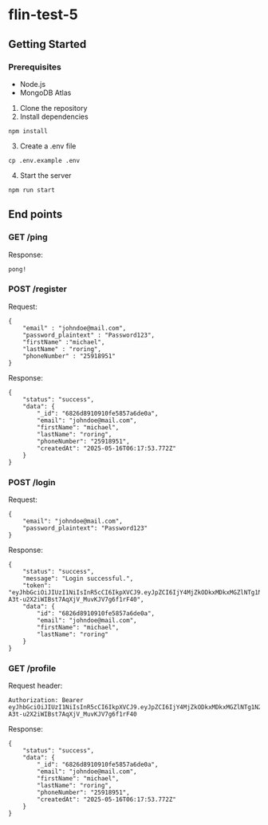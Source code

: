 # flin-test-5

## Getting Started

### Prerequisites

- Node.js
- MongoDB Atlas

1. Clone the repository
2. Install dependencies

```
npm install
```

3. Create a .env file

```
cp .env.example .env
```

4. Start the server

```
npm run start
```

## End points

### GET /ping

Response:

```
pong!
```

### POST /register

Request:

```
{
    "email" : "johndoe@mail.com",
    "password_plaintext" : "Password123",
    "firstName" :"michael",
    "lastName" : "roring",
    "phoneNumber" : "25918951"
}
```

Response:

```
{
    "status": "success",
    "data": {
        "_id": "6826d8910910fe5857a6de0a",
        "email": "johndoe@mail.com",
        "firstName": "michael",
        "lastName": "roring",
        "phoneNumber": "25918951",
        "createdAt": "2025-05-16T06:17:53.772Z"
    }
}
```

### POST /login

Request:

```
{
    "email": "johndoe@mail.com",
    "password_plaintext": "Password123"
}
```

Response:

```
{
    "status": "success",
    "message": "Login successful.",
    "token": "eyJhbGciOiJIUzI1NiIsInR5cCI6IkpXVCJ9.eyJpZCI6IjY4MjZkODkxMDkxMGZlNTg1N2E2ZGUwYSIsImVtYWlsIjoiam9obmRvZUBtYWlsLmNvbSIsImlhdCI6MTc0NzM3NjI5OSwiZXhwIjoxNzQ3Mzc5ODk5fQ.fuEL6P-A3t-u2X2iWIBst7AqXjV_MuvKJV7g6f1rF40",
    "data": {
        "id": "6826d8910910fe5857a6de0a",
        "email": "johndoe@mail.com",
        "firstName": "michael",
        "lastName": "roring"
    }
}
```

### GET /profile

Request header:

```
Authorization: Bearer eyJhbGciOiJIUzI1NiIsInR5cCI6IkpXVCJ9.eyJpZCI6IjY4MjZkODkxMDkxMGZlNTg1N2E2ZGUwYSIsImVtYWlsIjoiam9obmRvZUBtYWlsLmNvbSIsImlhdCI6MTc0NzM3NjI5OSwiZXhwIjoxNzQ3Mzc5ODk5fQ.fuEL6P-A3t-u2X2iWIBst7AqXjV_MuvKJV7g6f1rF40
```

Response:

```
{
    "status": "success",
    "data": {
        "_id": "6826d8910910fe5857a6de0a",
        "email": "johndoe@mail.com",
        "firstName": "michael",
        "lastName": "roring",
        "phoneNumber": "25918951",
        "createdAt": "2025-05-16T06:17:53.772Z"
    }
}
```
